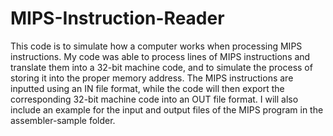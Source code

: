 # MIPS-Instruction-Reader
This code is to simulate how a computer works when processing MIPS instructions. My code was able to process lines of MIPS instructions and translate them into a 32-bit machine code, and to simulate the process of storing it into the proper memory address. The MIPS instructions are inputted using an IN file format, while the code will then export the corresponding 32-bit machine code into an OUT file format. I will also include an example for the input and output files of the MIPS program in the assembler-sample folder.
